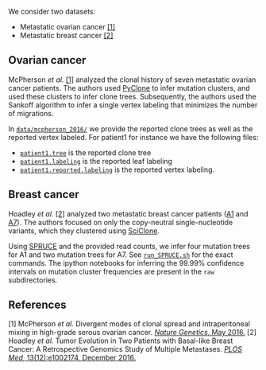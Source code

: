 We consider two datasets:

* Metastatic ovarian cancer [[1]](#ref1)
* Metastatic breast cancer [[2]](#ref2)

## Ovarian cancer

McPherson *et al.* [[1]](#ref1) analyzed the clonal history of seven metastatic ovarian cancer patients. The authors used [PyClone](https://bitbucket.org/aroth85/pyclone/wiki/Home) to infer mutation clusters, and used these clusters to infer clone trees. Subsequently, the authors used the Sankoff algorithm to infer a single vertex labeling that minimizes the number of migrations.

In [`data/mcpherson_2016/`](data/mcpherson_2016/) we provide the reported clone trees as well as the reported vertex labeled. For patient1 for instance we have the following files:

* [`patient1.tree`](data/mcpherson_2016/patient1.tree) is the reported clone tree
* [`patient1.labeling`](data/mcpherson_2016/patient1.labeling) is the reported leaf labeling
* [`patient1.reported.labeling`](data/mcpherson_2016/patient1.reported.labeling) is the reported vertex labeling.

## Breast cancer

Hoadley *et al.* [[2]](#ref2) analyzed two metastatic breast cancer patients ([A1](data/hoadley_2016/A1) and [A7](data/hoadley_2016/A7)). The authors focused on only the copy-neutral single-nucleotide variants, which they clustered using [SciClone](https://github.com/genome/sciclone).

Using [SPRUCE](https://github.com/raphael-group/spruce) and the provided read counts, we infer four mutation trees for A1 and two mutation trees for A7. See [`run_SPRUCE.sh`](data/hoadley_2016/run_SPRUCE) for the exact commands. The ipython notebooks for inferring the 99.99% confidence intervals on mutation cluster frequencies are present in the `raw` subdirectories.

## References
<a name="ref1"></a>
[1] McPherson *et al.* Divergent modes of clonal spread and intraperitoneal mixing in high-grade serous ovarian cancer. [*Nature Genetics*, May 2016.](http://www.nature.com/ng/journal/v48/n7/abs/ng.3573.html)
<a name="ref2"></a>
[2] Hoadley *et al.* Tumor Evolution in Two Patients with Basal-like Breast Cancer: A Retrospective Genomics Study of Multiple Metastases. [*PLOS Med*, 13(12):e1002174, December 2016.](http://journals.plos.org/plosmedicine/article?id=10.1371/journal.pmed.1002174)

